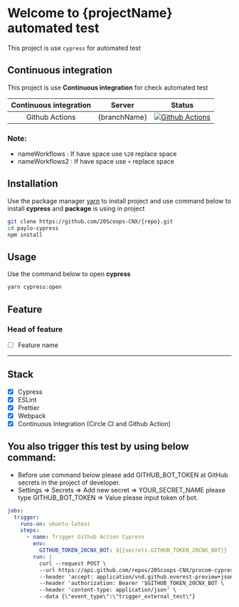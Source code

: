 # Welcome to {projectName} automated test

This project is use `cypress` for automated test

## Continuous integration

This project is use **Continuous integration** for check automated test

| Continuous integration |    Server    | Status                                                                                                                                                                    |
| :--------------------: | :----------: | ------------------------------------------------------------------------------------------------------------------------------------------------------------------------- |
|     Github Actions     | {branchName} | [![Github Actions](https://github.com/20Scoops-CNX/{repo}/workflows/{nameWorkflows}/badge.svg)](https://github.com/20Scoops-CNX/{repo}/actions?workflow={nameWorkflows2}) |

### Note:

- nameWorkflows : If have space use `%20` replace space
- nameWorkflows2 : If have space use `+` replace space

## Installation

Use the package manager [yarn](https://yarnpkg.com/en/docs/install#mac-stable)
to install project and use command below to install **cypress** and **package**
is using in project

```bash
git clone https://github.com/20Scoops-CNX/{repo}.git
cd paylo-cypress
npm install
```

## Usage

Use the command below to open **cypress**

```bash
yarn cypress:open
```

## Feature

### Head of feature

- [ ] Feature name

---

## Stack

- [x] Cypress
- [x] ESLint
- [x] Prettier
- [x] Webpack
- [x] Continuous Integration (Circle CI and Github Action)

## You also trigger this test by using below command:

- Before use command below please add GITHUB_BOT_TOKEN at GitHub secrets in the
  project of developer.
- Settings => Secrets => Add new secret => YOUR_SECRET_NAME please type
  GITHUB_BOT_TOKEN => Value please input token of bot.

```yml
jobs:
  trigger:
    runs-on: ubuntu-latest
    steps:
      - name: Trigger Github Action Cypress
        env:
          GITHUB_TOKEN_20CNX_BOT: ${{secrets.GITHUB_TOKEN_20CNX_BOT}}
        run: |
          curl --request POST \
          --url https://api.github.com/repos/20Scoops-CNX/procom-cypress/dispatches \
          --header 'accept: application/vnd.github.everest-preview+json' \
          --header 'authorization: Bearer '$GITHUB_TOKEN_20CNX_BOT \
          --header 'content-type: application/json' \
          --data {\"event_type\":\"trigger_external_test\"}
```

